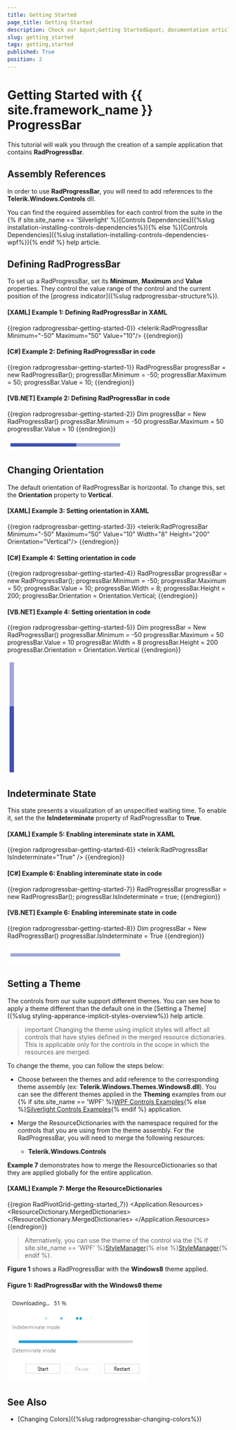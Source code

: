 ```yaml
---
title: Getting Started
page_title: Getting Started
description: Check our &quot;Getting Started&quot; documentation article for the RadProgressBar {{ site.framework_name }} control.
slug: getting_started
tags: getting,started
published: True
position: 2
---
```


# Getting Started with {{ site.framework_name }} ProgressBar

This tutorial will walk you through the creation of a sample application that contains __RadProgressBar__.

## Assembly References

In order to use __RadProgressBar__, you will need to add references to the __Telerik.Windows.Controls__ dll.

You can find the required assemblies for each control from the suite in the {% if site.site_name == 'Silverlight' %}[Controls Dependencies]({%slug installation-installing-controls-dependencies%}){% else %}[Controls Dependencies]({%slug installation-installing-controls-dependencies-wpf%}){% endif %} help article.

## Defining RadProgressBar

To set up a RadProgressBar, set its __Minimum__, __Maximum__ and __Value__ properties. They control the value range of the control and the current position of the [progress indicator]({%slug radprogressbar-structure%}).

#### __[XAML] Example 1: Defining RadProgressBar in XAML__
{{region radprogressbar-getting-started-0}}
	<telerik:RadProgressBar Minimum="-50" Maximum="50" Value="10"/>
{{endregion}}

#### __[C#] Example 2: Defining RadProgressBar in code__
{{region radprogressbar-getting-started-1}}
	RadProgressBar progressBar = new RadProgressBar();
	progressBar.Minimum = -50;
	progressBar.Maximum = 50;
	progressBar.Value = 10;
{{endregion}}

#### __[VB.NET] Example 2: Defining RadProgressBar in code__
{{region radprogressbar-getting-started-2}}
	Dim progressBar = New RadProgressBar()
	progressBar.Minimum = -50
	progressBar.Maximum = 50
	progressBar.Value = 10
{{endregion}}

![{{ site.framework_name }} RadProgressBar Minimum Maximum and Value Setup](images/radprogressbar-getting-started-0.png)

## Changing Orientation

The default orientation of RadProgressBar is horizontal. To change this, set the __Orientation__ property to __Vertical__.

#### __[XAML] Example 3: Setting orientation in XAML__
{{region radprogressbar-getting-started-3}}
	<telerik:RadProgressBar Minimum="-50" Maximum="50" Value="10" 
							Width="8" Height="200"
							Orientation="Vertical"/>
{{endregion}}

#### __[C#] Example 4: Setting orientation in code__
{{region radprogressbar-getting-started-4}}
	RadProgressBar progressBar = new RadProgressBar();
	progressBar.Minimum = -50;
	progressBar.Maximum = 50;
	progressBar.Value = 10;
	progressBar.Width = 8;
	progressBar.Height = 200;
	progressBar.Orientation = Orientation.Vertical;
{{endregion}}

#### __[VB.NET] Example 4: Setting orientation in code__
{{region radprogressbar-getting-started-5}}
	Dim progressBar = New RadProgressBar()
	progressBar.Minimum = -50
	progressBar.Maximum = 50
	progressBar.Value = 10
	progressBar.Width = 8
	progressBar.Height = 200
	progressBar.Orientation = Orientation.Vertical
{{endregion}}

![{{ site.framework_name }} RadProgressBar with Vertical Orientation](images/radprogressbar-getting-started-1.png)

## Indeterminate State

This state presents a visualization of an unspecified waiting time. To enable it, set the the __IsIndeterminate__ property of RadProgressBar to __True__.

#### __[XAML] Example 5: Enabling intereminate state in XAML__
{{region radprogressbar-getting-started-6}}
	<telerik:RadProgressBar IsIndeterminate="True" />
{{endregion}}

#### __[C#] Example 6: Enabling intereminate state in code__
{{region radprogressbar-getting-started-7}}
	RadProgressBar progressBar = new RadProgressBar();
	progressBar.IsIndeterminate = true;
{{endregion}}

#### __[VB.NET] Example 6: Enabling intereminate state in code__
{{region radprogressbar-getting-started-8}}
	Dim progressBar = New RadProgressBar()
	progressBar.IsIndeterminate = True
{{endregion}}

![{{ site.framework_name }} RadProgressBar Indeterminate](images/radprogressbar-getting-started-2.gif)

## Setting a Theme

The controls from our suite support different themes. You can see how to apply a theme different than the default one in the [Setting a Theme]({%slug styling-apperance-implicit-styles-overview%}) help article.

>important Changing the theme using implicit styles will affect all controls that have styles defined in the merged resource dictionaries. This is applicable only for the controls in the scope in which the resources are merged. 

To change the theme, you can follow the steps below:

* Choose between the themes and add reference to the corresponding theme assembly (ex: **Telerik.Windows.Themes.Windows8.dll**). You can see the different themes applied in the **Theming** examples from our {% if site.site_name == 'WPF' %}[WPF Controls Examples](https://demos.telerik.com/wpf/){% else %}[Silverlight Controls Examples](https://demos.telerik.com/silverlight/#PanelBar/Theming){% endif %} application.

* Merge the ResourceDictionaries with the namespace required for the controls that you are using from the theme assembly. For the RadProgressBar, you will need to merge the following resources:

	* __Telerik.Windows.Controls__

__Example 7__ demonstrates how to merge the ResourceDictionaries so that they are applied globally for the entire application.

#### __[XAML] Example 7: Merge the ResourceDictionaries__  
{{region RadPivotGrid-getting-started_7}}
	<Application.Resources>
		<ResourceDictionary>
			<ResourceDictionary.MergedDictionaries>
				<ResourceDictionary Source="/Telerik.Windows.Themes.Windows8;component/Themes/System.Windows.xaml"/>
				<ResourceDictionary Source="/Telerik.Windows.Themes.Windows8;component/Themes/Telerik.Windows.Controls.xaml"/>
			</ResourceDictionary.MergedDictionaries>
		</ResourceDictionary>
	</Application.Resources>
{{endregion}}

>Alternatively, you can use the theme of the control via the {% if site.site_name == 'WPF' %}[StyleManager](https://docs.telerik.com/devtools/wpf/styling-and-appearance/stylemanager/common-styling-apperance-setting-theme-wpf){% else %}[StyleManager](https://docs.telerik.com/devtools/silverlight/styling-and-appearance/stylemanager/common-styling-apperance-setting-theme){% endif %}.

__Figure 1__ shows a RadProgressBar with the **Windows8** theme applied.

#### __Figure 1: RadProgressBar with the Windows8 theme__
![RadProgressBar with Windows8 theme](images/radprogressbar-setting-theme.png)

## See Also  
* [Changing Colors]({%slug radprogressbar-changing-colors%})
